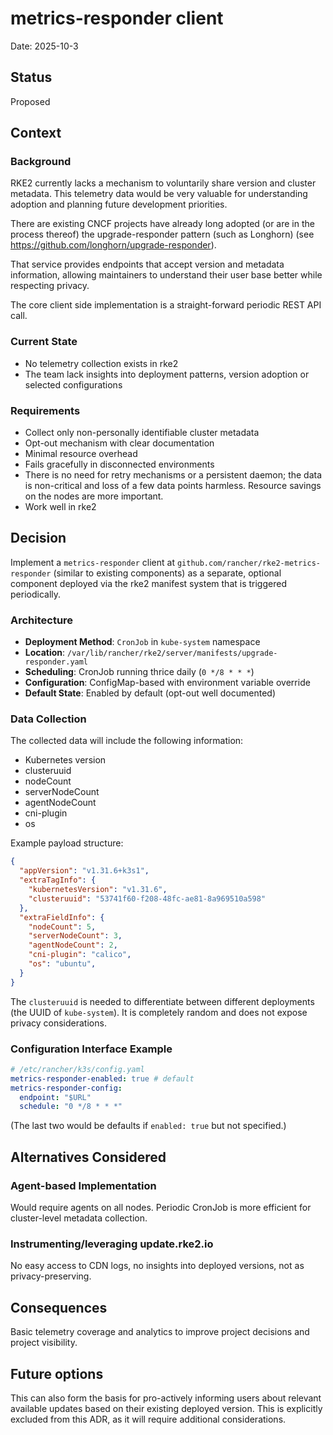 # metrics-responder client

Date: 2025-10-3

## Status

Proposed

## Context

### Background

RKE2 currently lacks a mechanism to voluntarily share version and cluster metadata. This telemetry data would be very valuable for understanding adoption and planning future development priorities.

There are existing CNCF projects have already long adopted (or are in the process thereof) the upgrade-responder pattern (such as Longhorn) (see https://github.com/longhorn/upgrade-responder).

That service provides endpoints that accept version and metadata information, allowing maintainers to understand their user base better while respecting privacy.

The core client side implementation is a straight-forward periodic REST API call.

### Current State

- No telemetry collection exists in rke2
- The team lack insights into deployment patterns, version adoption or selected configurations

### Requirements

- Collect only non-personally identifiable cluster metadata
- Opt-out mechanism with clear documentation
- Minimal resource overhead
- Fails gracefully in disconnected environments
- There is no need for retry mechanisms or a persistent daemon; the data is non-critical and loss of a few data points harmless. Resource savings on the nodes are more important.
- Work well in rke2

## Decision

Implement a `metrics-responder` client at `github.com/rancher/rke2-metrics-responder` (similar to existing components) as a separate, optional component deployed via the rke2 manifest system that is triggered periodically.

### Architecture

- **Deployment Method**: `CronJob` in `kube-system` namespace
- **Location**: `/var/lib/rancher/rke2/server/manifests/upgrade-responder.yaml`
- **Scheduling**: CronJob running thrice daily (`0 */8 * * *`)
- **Configuration**: ConfigMap-based with environment variable override
- **Default State**: Enabled by default (opt-out well documented)

### Data Collection

The collected data will include the following information:
- Kubernetes version
- clusteruuid
- nodeCount
- serverNodeCount
- agentNodeCount
- cni-plugin
- os

Example payload structure:
```json
{
  "appVersion": "v1.31.6+k3s1",
  "extraTagInfo": {
    "kubernetesVersion": "v1.31.6",
    "clusteruuid": "53741f60-f208-48fc-ae81-8a969510a598"
  },
  "extraFieldInfo": {
    "nodeCount": 5,
    "serverNodeCount": 3,
    "agentNodeCount": 2,
    "cni-plugin": "calico",
    "os": "ubuntu",
  }
}
```

The `clusteruuid` is needed to differentiate between different deployments (the UUID of `kube-system`). It is completely random and does not expose privacy considerations.

### Configuration Interface Example

```yaml
# /etc/rancher/k3s/config.yaml
metrics-responder-enabled: true # default
metrics-responder-config:
  endpoint: "$URL"
  schedule: "0 */8 * * *"
```

(The last two would be defaults if `enabled: true` but not specified.)

## Alternatives Considered


### Agent-based Implementation

Would require agents on all nodes. Periodic CronJob is more efficient for cluster-level metadata collection.

### Instrumenting/leveraging update.rke2.io

No easy access to CDN logs, no insights into deployed versions, not as privacy-preserving.

## Consequences

Basic telemetry coverage and analytics to improve project decisions and project visibility.

## Future options

This can also form the basis for pro-actively informing users about relevant available updates based on their existing deployed version. This is explicitly excluded from this ADR, as it will require additional considerations.